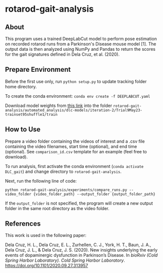 # rotarod-gait-analysis

## About 
This program uses a trained DeepLabCut model to perform pose estimation on recorded rotarod runs from a Parkinson's Disease mouse model [1]. The output data is then analyzed using NumPy and Pandas to return the scores for the gait signatures defined in Dela Cruz, et al. (2020). 

## Prepare Environment

Before the first use only, run `python setup.py` to update tracking folder home directory.

To create the conda environment: `conda env create -f DEEPLABCUT.yaml`

Download model weights from [this link](https://drive.google.com/drive/folders/1UmC0r9P78xBL41j9dniOAimbiRw42LPc?usp=sharing) into the folder `rotarod-gait-analysis/automated_analysis/dlc-models/iteration-2/Trial9May23-trainset95shuffle1/train`

## How to Use

Prepare a video folder containing the videos of interest and a .csv file containing the video filenames, start time (optional), and end time (optional). See `comparison_id.csv` template for an example (feel free to download). 

To run analysis, first activate the conda environment (`conda activate DLC_gait`) and change directory to `rotarod-gait-analysis`.

Next, run the following line of code:

```
python rotarod-gait-analysis/experiments/compare_runs.py --video_folder {video_folder_path} --output_folder {output_folder_path}
```

If the `output_folder` is not specified, the program will create a new output folder in the same root directory as the video folder.


## References

This work is used in the following paper:

Dela Cruz, H. L., Dela Cruz, E. L., Zurhellen, C. J., York, H. T., Baun, J. A., Dela Cruz, J. L., & Dela Cruz, J. S. (2020). New insights underlying the early events of dopaminergic dysfunction in Parkinson’s Disease. In *bioRxiv (Cold Spring Harbor Laboratory). Cold Spring Harbor Laboratory*. https://doi.org/10.1101/2020.09.27.313957

